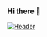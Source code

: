 ### Hi there 👋
[![Header](https://raw.githubusercontent.com/Dave-lab12/<OWNER>/<OWNER>/giphy.gif "Header")](https://media.giphy.com/media/LmNwrBhejkK9EFP504/giphy.gif)
<!--
**Dave-lab12/Dave-lab12** is a ✨ _special_ ✨ repository because its `README.md` (this file) appears on your GitHub profile.

Here are some ideas to get you started:

- 🔭 I’m currently working on ...
- 🌱 I’m currently learning ...
- 👯 I’m looking to collaborate on ...
- 🤔 I’m looking for help with ...
- 💬 Ask me about ...
- 📫 How to reach me: ...
- 😄 Pronouns: ...
- ⚡ Fun fact: ...
-->
